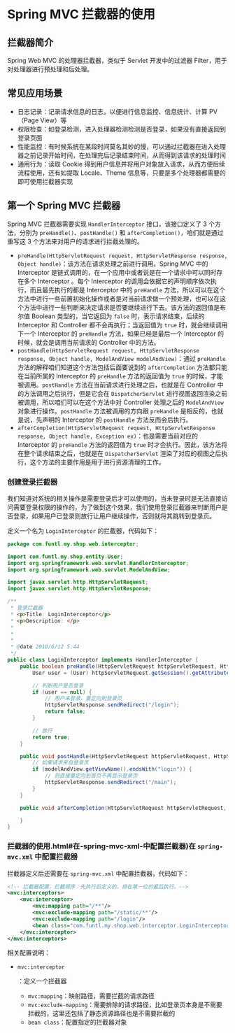 # Spring MVC 拦截器的使用

## 拦截器简介

Spring Web MVC 的处理器拦截器，类似于 Servlet 开发中的过滤器 Filter，用于对处理器进行预处理和后处理。

## 常见应用场景

- 日志记录：记录请求信息的日志，以便进行信息监控、信息统计、计算 PV（Page View）等
- 权限检查：如登录检测，进入处理器检测检测是否登录，如果没有直接返回到登录页面
- 性能监控：有时候系统在某段时间莫名其妙的慢，可以通过拦截器在进入处理器之前记录开始时间，在处理完后记录结束时间，从而得到该请求的处理时间
- 通用行为：读取 Cookie 得到用户信息并将用户对象放入请求，从而方便后续流程使用，还有如提取 Locale、Theme 信息等，只要是多个处理器都需要的即可使用拦截器实现

## 第一个 Spring MVC 拦截器

Spring MVC 拦截器需要实现 `HandlerInterceptor` 接口，该接口定义了 3 个方法，分别为 `preHandle()`、`postHandle()` 和 `afterCompletion()`，咱们就是通过重写这 3 个方法来对用户的请求进行拦截处理的。

- `preHandle(HttpServletRequest request, HttpServletResponse response, Object handle)`：该方法在请求处理之前进行调用。Spring MVC 中的 Interceptor 是链式调用的，在一个应用中或者说是在一个请求中可以同时存在多个 Interceptor 。每个 Interceptor 的调用会依据它的声明顺序依次执行，而且最先执行的都是 Interceptor 中的 `preHandle` 方法，所以可以在这个方法中进行一些前置初始化操作或者是对当前请求做一个预处理，也可以在这个方法中进行一些判断来决定请求是否要继续进行下去。该方法的返回值是布尔值 Boolean 类型的，当它返回为 `false` 时，表示请求结束，后续的 Interceptor 和 Controller 都不会再执行；当返回值为 `true` 时，就会继续调用下一个 Interceptor 的 `preHandle` 方法，如果已经是最后一个 Interceptor 的时候，就会是调用当前请求的 Controller 中的方法。
- `postHandle(HttpServletRequest request, HttpServletResponse response, Object handle, ModelAndView modelAndView)`：通过 `preHandle` 方法的解释咱们知道这个方法包括后面要说到的 `afterCompletion` 方法都只能在当前所属的 Interceptor 的 `preHandle` 方法的返回值为 `true` 的时候，才能被调用。`postHandle` 方法在当前请求进行处理之后，也就是在 Controller 中的方法调用之后执行，但是它会在 `DispatcherServlet` 进行视图返回渲染之前被调用，所以咱们可以在这个方法中对 Controller 处理之后的 `ModelAndView` 对象进行操作。`postHandle` 方法被调用的方向跟 `preHandle` 是相反的，也就是说，先声明的 Interceptor 的 `postHandle` 方法反而会后执行。
- `afterCompletion(HttpServletRequest request, HttpServletResponse response, Object handle, Exception ex)`：也是需要当前对应的 Interceptor 的 `preHandle` 方法的返回值为 `true` 时才会执行。因此，该方法将在整个请求结束之后，也就是在 `DispatcherServlet` 渲染了对应的视图之后执行，这个方法的主要作用是用于进行资源清理的工作。

### 创建登录拦截器

我们知道对系统的相关操作是需要登录后才可以使用的，当未登录时是无法直接访问需要登录权限的操作的，为了做到这个效果，我们使用登录拦截器来判断用户是否登录，如果用户已登录则放行让用户继续操作，否则就将其跳转到登录页。

定义一个名为 `LoginInterceptor` 的拦截器，代码如下：

```java
package com.funtl.my.shop.web.interceptor;

import com.funtl.my.shop.entity.User;
import org.springframework.web.servlet.HandlerInterceptor;
import org.springframework.web.servlet.ModelAndView;

import javax.servlet.http.HttpServletRequest;
import javax.servlet.http.HttpServletResponse;

/**
 * 登录拦截器
 * <p>Title: LoginInterceptor</p>
 * <p>Description: </p>
 *
 * 
 * 
 * @date 2018/6/12 5:44
 */
public class LoginInterceptor implements HandlerInterceptor {
    public boolean preHandle(HttpServletRequest httpServletRequest, HttpServletResponse httpServletResponse, Object o) throws Exception {
        User user = (User) httpServletRequest.getSession().getAttribute("user");

        // 判断用户是否登录
        if (user == null) {
            // 用户未登录，重定向到登录页
            httpServletResponse.sendRedirect("/login");
            return false;
        }

        // 放行
        return true;
    }

    public void postHandle(HttpServletRequest httpServletRequest, HttpServletResponse httpServletResponse, Object o, ModelAndView modelAndView) throws Exception {
        // 如果请求来自登录页
        if (modelAndView.getViewName().endsWith("login")) {
            // 则直接重定向到首页不再显示登录页
            httpServletResponse.sendRedirect("/main");
        }
    }

    public void afterCompletion(HttpServletRequest httpServletRequest, HttpServletResponse httpServletResponse, Object o, Exception e) throws Exception {

    }
}
```

### 拦截器的使用.html#在-spring-mvc-xml-中配置拦截器)在 `spring-mvc.xml` 中配置拦截器

拦截器定义后还需要在 `spring-mvc.xml` 中配置拦截器，代码如下：

```xml
<!-- 拦截器配置，拦截顺序：先执行后定义的，排在第一位的最后执行。-->
<mvc:interceptors>
    <mvc:interceptor>
        <mvc:mapping path="/**"/>
        <mvc:exclude-mapping path="/static/**"/>
        <mvc:exclude-mapping path="/login"/>
        <bean class="com.funtl.my.shop.web.interceptor.LoginInterceptor"/>
    </mvc:interceptor>
</mvc:interceptors>
```

相关配置说明：

- ```
  mvc:interceptor
  ```

  ：定义一个拦截器

  - `mvc:mapping`：映射路径，需要拦截的请求路径
  - `mvc:exclude-mapping`：需要排除的请求路径，比如登录页本身是不需要拦截的，这里还包括了静态资源路径也是不需要拦截的
  - `bean class`：配置指定的拦截器对象
